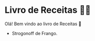 # Livro de Receitas :man_cook:

Olá! Bem vindo ao livro de Receitas :raised_back_of_hand:

- Strogonoff de Frango.



